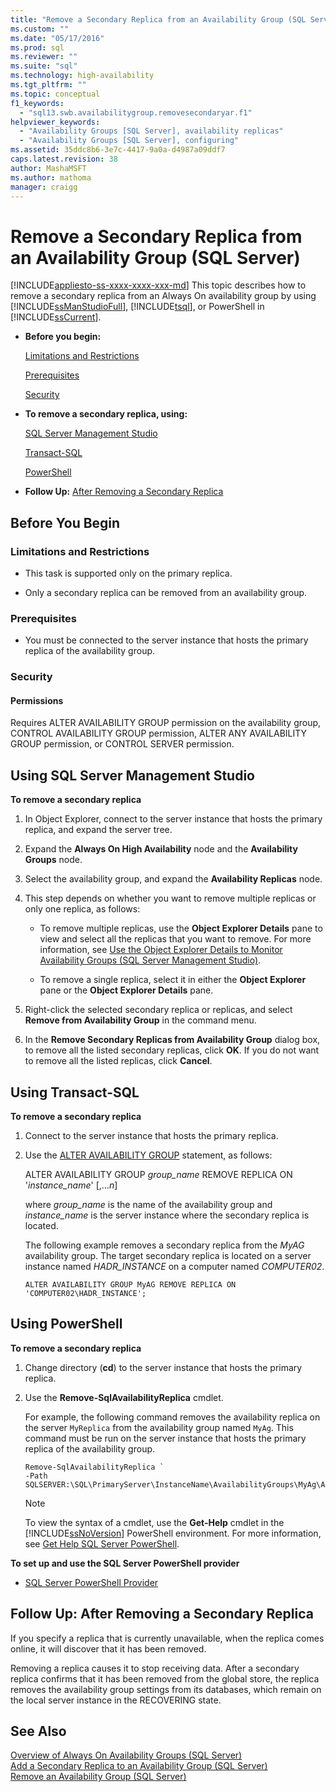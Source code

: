 ```yaml
---
title: "Remove a Secondary Replica from an Availability Group (SQL Server) | Microsoft Docs"
ms.custom: ""
ms.date: "05/17/2016"
ms.prod: sql
ms.reviewer: ""
ms.suite: "sql"
ms.technology: high-availability
ms.tgt_pltfrm: ""
ms.topic: conceptual
f1_keywords: 
  - "sql13.swb.availabilitygroup.removesecondaryar.f1"
helpviewer_keywords: 
  - "Availability Groups [SQL Server], availability replicas"
  - "Availability Groups [SQL Server], configuring"
ms.assetid: 35ddc8b6-3e7c-4417-9a0a-d4987a09ddf7
caps.latest.revision: 38
author: MashaMSFT
ms.author: mathoma
manager: craigg
---
```

# Remove a Secondary Replica from an Availability Group (SQL Server)
[!INCLUDE[appliesto-ss-xxxx-xxxx-xxx-md](../../../includes/appliesto-ss-xxxx-xxxx-xxx-md.md)]
  This topic describes how to remove a secondary replica from an Always On availability group by using [!INCLUDE[ssManStudioFull](../../../includes/ssmanstudiofull-md.md)], [!INCLUDE[tsql](../../../includes/tsql-md.md)], or PowerShell in [!INCLUDE[ssCurrent](../../../includes/sscurrent-md.md)].  
  
-   **Before you begin:**  
  
     [Limitations and Restrictions](#Restrictions)  
  
     [Prerequisites](#Prerequisites)  
  
     [Security](#Security)  
  
-   **To remove a secondary replica, using:**  
  
     [SQL Server Management Studio](#SSMSProcedure)  
  
     [Transact-SQL](#TsqlProcedure)  
  
     [PowerShell](#PowerShellProcedure)  
  
-   **Follow Up:**  [After Removing a Secondary Replica](#PostBestPractices)  
  
##  <a name="BeforeYouBegin"></a> Before You Begin  
  
###  <a name="Restrictions"></a> Limitations and Restrictions  
  
-   This task is supported only on the primary replica.  
  
-   Only a secondary replica can be removed from an availability group.  
  
###  <a name="Prerequisites"></a> Prerequisites  
  
-   You must be connected to the server instance that hosts the primary replica of the availability group.  
  
###  <a name="Security"></a> Security  
  
####  <a name="Permissions"></a> Permissions  
 Requires ALTER AVAILABILITY GROUP permission on the availability group, CONTROL AVAILABILITY GROUP permission, ALTER ANY AVAILABILITY GROUP permission, or CONTROL SERVER permission.  
  
##  <a name="SSMSProcedure"></a> Using SQL Server Management Studio  
 **To remove a secondary replica**  
  
1.  In Object Explorer, connect to the server instance that hosts the primary replica, and expand the server tree.  
  
2.  Expand the **Always On High Availability** node and the **Availability Groups** node.  
  
3.  Select the availability group, and expand the **Availability Replicas** node.  
  
4.  This step depends on whether you want to remove multiple replicas or only one replica, as follows:  
  
    -   To remove multiple replicas, use the **Object Explorer Details** pane to view and select all the replicas that you want to remove. For more information, see [Use the Object Explorer Details to Monitor Availability Groups &#40;SQL Server Management Studio&#41;](../../../database-engine/availability-groups/windows/use-object-explorer-details-to-monitor-availability-groups.md).  
  
    -   To remove a single replica, select it in either the **Object Explorer** pane or the **Object Explorer Details** pane.  
  
5.  Right-click the selected secondary replica or replicas, and select **Remove from Availability Group** in the command menu.  
  
6.  In the **Remove Secondary Replicas from Availability Group** dialog box, to remove all the listed secondary replicas, click **OK**. If you do not want to remove all the listed replicas, click **Cancel**.  
  
##  <a name="TsqlProcedure"></a> Using Transact-SQL  
 **To remove a secondary replica**  
  
1.  Connect to the server instance that hosts the primary replica.  
  
2.  Use the [ALTER AVAILABILITY GROUP](../../../t-sql/statements/alter-availability-group-transact-sql.md) statement, as follows:  
  
     ALTER AVAILABILITY GROUP *group_name* REMOVE REPLICA ON '*instance_name*' [,...*n*]  
  
     where *group_name* is the name of the availability group and *instance_name* is the server instance where the secondary replica is located.  
  
     The following example removes a secondary replica from the *MyAG* availability group. The target secondary replica is located on a server instance named *HADR_INSTANCE* on a computer named *COMPUTER02*.  
  
    ```  
    ALTER AVAILABILITY GROUP MyAG REMOVE REPLICA ON 'COMPUTER02\HADR_INSTANCE';  
    ```  
  
##  <a name="PowerShellProcedure"></a> Using PowerShell  
 **To remove a secondary replica**  
  
1.  Change directory (**cd**) to the server instance that hosts the primary replica.  
  
2.  Use the **Remove-SqlAvailabilityReplica** cmdlet.  
  
     For example, the following command removes the availability replica on the server `MyReplica` from the availability group named `MyAg`.  This command must be run on the server instance that hosts the primary replica of the availability group.  
  
    ```  
    Remove-SqlAvailabilityReplica `   
    -Path SQLSERVER:\SQL\PrimaryServer\InstanceName\AvailabilityGroups\MyAg\AvailabilityReplicas\MyReplica  
    ```  
  
    > [!NOTE]  
    >  To view the syntax of a cmdlet, use the **Get-Help** cmdlet in the [!INCLUDE[ssNoVersion](../../../includes/ssnoversion-md.md)] PowerShell environment. For more information, see [Get Help SQL Server PowerShell](../../../relational-databases/scripting/get-help-sql-server-powershell.md).  
  
 **To set up and use the SQL Server PowerShell provider**  
  
-   [SQL Server PowerShell Provider](../../../relational-databases/scripting/sql-server-powershell-provider.md)  
  
##  <a name="PostBestPractices"></a> Follow Up: After Removing a Secondary Replica  
 If you specify a replica that is currently unavailable, when the replica comes online, it will discover that it has been removed.  
  
 Removing a replica causes it to stop receiving data. After a secondary replica confirms that it has been removed from the global store, the replica removes the availability group settings from its databases, which remain on the local server instance in the RECOVERING state.  
  
## See Also  
 [Overview of Always On Availability Groups &#40;SQL Server&#41;](../../../database-engine/availability-groups/windows/overview-of-always-on-availability-groups-sql-server.md)   
 [Add a Secondary Replica to an Availability Group &#40;SQL Server&#41;](../../../database-engine/availability-groups/windows/add-a-secondary-replica-to-an-availability-group-sql-server.md)   
 [Remove an Availability Group &#40;SQL Server&#41;](../../../database-engine/availability-groups/windows/remove-an-availability-group-sql-server.md)  
  
  
